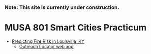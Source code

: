 ### Note: This site is currently under construction.

# MUSA 801 Smart Cities Practicum
* [Predicting Fire Risk in Louisville, KY](https://mayutanaka.github.io/outreach-locator/predicting-fire-risk)
  * [Outreach Locator web app](https://mayutanaka.github.io/outreach-locator)
